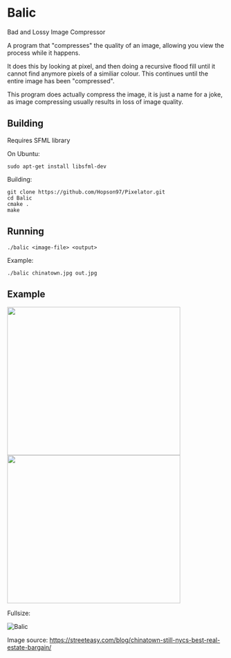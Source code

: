 # Balic

Bad and Lossy Image Compressor

A program that "compresses" the quality of an image, allowing you view the process while it happens.

It does this by looking at pixel, and then doing a recursive flood fill until it cannot find anymore pixels of a similiar colour. This continues until the entire image has been "compressed".

This program does actually compress the image, it is just a name for a joke, as image compressing usually results in loss of image quality.

## Building

Requires SFML library

On Ubuntu:

```
sudo apt-get install libsfml-dev
```

Building:

```
git clone https://github.com/Hopson97/Pixelator.git
cd Balic
cmake .
make
```

## Running

```
./balic <image-file> <output>
```

Example:
```
./balic chinatown.jpg out.jpg
```


## Example


<span><img src="https://wp.zillowstatic.com/streeteasy/2/Chinatown-Madhu-Nair-flickr.jpg" width="400" height="342"></span><span><img src="https://i.imgur.com/tAchXKD.gif " width="400" height="342"></span>

Fullsize:

![Balic](https://i.imgur.com/tAchXKD.gif)


Image source: https://streeteasy.com/blog/chinatown-still-nycs-best-real-estate-bargain/